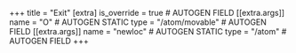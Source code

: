 +++
title = "Exit"
[extra]
is_override = true # AUTOGEN FIELD
[[extra.args]]
name = "O" # AUTOGEN STATIC
type = "/atom/movable" # AUTOGEN FIELD
[[extra.args]]
name = "newloc" # AUTOGEN STATIC
type = "/atom" # AUTOGEN FIELD
+++